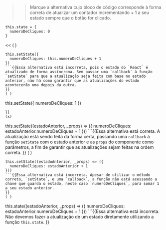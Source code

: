 >>Marque a alternativa cujo bloco de código corresponde à forma correta de atualizar um contador incrementando + 1 a seu estado sempre que o botão for clicado.  

```
this.state = {
  numeroDeCliques: 0
}
```
<<
( )  
```
this.setState({
  numeroDeCliques: this.numeroDeCliques + 1
})
```{{Essa alternativa está incorreta, pois o estado do `React` é atualizado de forma assíncrona. Sem passar uma `callback` à função `setState` para que a atualização seja feita com base no estado anterior, não há como garantir que as atualizações do estado acontecerão uma depois da outra.
}}
( )  
```
this.setState({
  numeroDeCliques: 1
})
```{{Essa alternativa está incorreta, pois o bloco de código apenas muda o estado para 1, não implementa qualquer incremento.
}}
(x)  
```
this.setState((estadoAnterior, _props) => ({
  numeroDeCliques: estadoAnterior.numeroDeCliques + 1
}))
```{{Essa alternativa está correta. A atualização está sendo feita da forma certa, passando uma `callback` à função `setState` com o estado anterior e as `props` do componente como parâmetros, a fim de garantir que as atualizações sejam feitas na ordem correta.
}}
( )  
```
this.setState((estadoAnterior, _props) => ({
  numeroDeCliques: estadoAnterior + 1
}))
```{{Essa alternativa está incorreta. Apesar de utilizar o método correto, `setState`, e uma `callback`, a função não está acessando a chave que guarda o estado, neste caso `numeroDeCliques`, para somar 1 a seu estado anterior.
}}
( )  
```
this.state((estadoAnterior, _props) => ({
  numeroDeCliques: estadoAnterior.numeroDeCliques + 1
}))
```{{Essa alternativa está incorreta. Não devemos fazer a atualização de um estado diretamente utilizando a função `this.state`.
}}
